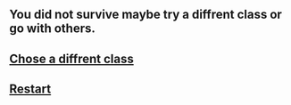 You did not survive maybe try a diffrent class or go with others.
---
## [Chose a diffrent class](../Beginning.md)
## [Restart](../Beginning.md)